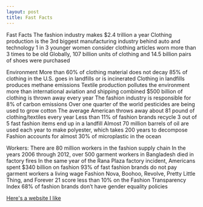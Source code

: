 ```yaml
---
layout: post
title: Fast Facts
---
```


Fast Facts 
The fashion industry makes $2.4 trillion a year
Clothing production is the 3rd biggest manufacturing industry behind auto and technology
1 in 3 younger women consider clothing articles worn more than 3 times to be old 
Globally, 107 billion units of clothing and 14.5 billion pairs of shoes were purchased 

Environment
More than 60% of clothing material does not decay 
85% of clothing in the U.S. goes in landfills or is incinerated 
Clothing in landfills produces methane emissions
Textile production pollutes the environment more than international aviation and shipping combined 
$500 billion of clothing is thrown away every year 
The fashion industry is responsible for 8% of carbon emissions 
Over one quarter of the world pesticides are being used to grow cotton 
The average American throws away about 81 pound of clothing/textiles every year 
Less than 11% of fashion brands recycle 
3 out of 5 fast fashion items end up in a landfill 
Almost 70 million barrels of oil are used each year to make polyester, which takes 200 years to decompose 
Fashion accounts for almost 30% of microplastic in the ocean 

Workers: 
There are 80 million workers in the fashion supply chain 
In the years 2006 through 2012, over 500 garment workers in Bangladesh died in factory fires 
In the same year of the Rana Plaza factory incident, Americans spent $340 billion on fashion
93% of fast fashion brands do not pay garment workers a living wage 
Fashion Nova, Boohoo, Revolve, Pretty Little Thing, and Forever 21 score less than 10% on the Fashion Transparency Index 
68% of fashion brands don’t have gender equality policies 


[Here's a website I like](https://goodonyou.eco/)
